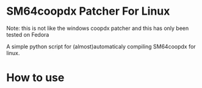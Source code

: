 # SM64coopdx Patcher For Linux
Note: this is not like the windows coopdx patcher and this has only been tested on Fedora

A simple python script for (almost)automaticaly compiling SM64coopdx for linux.

# How to use
